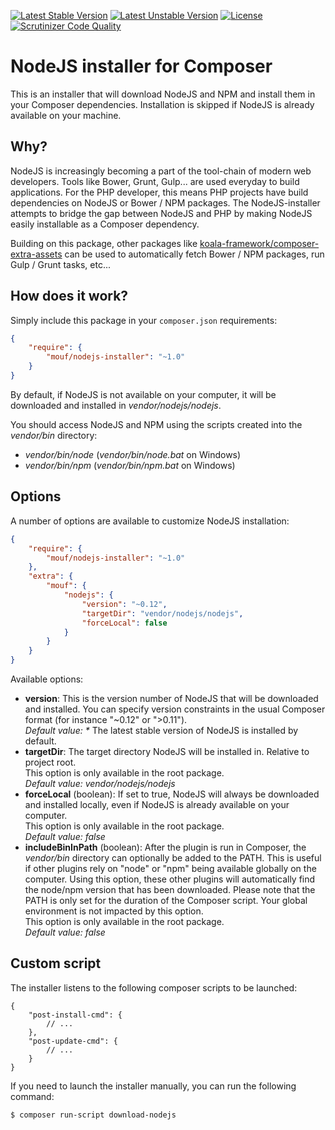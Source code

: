 [![Latest Stable Version](https://poser.pugx.org/mouf/nodejs-installer/v/stable.svg)](https://packagist.org/packages/mouf/nodejs-installer)
[![Latest Unstable Version](https://poser.pugx.org/mouf/nodejs-installer/v/unstable.svg)](https://packagist.org/packages/mouf/nodejs-installer)
[![License](https://poser.pugx.org/mouf/nodejs-installer/license.svg)](https://packagist.org/packages/mouf/nodejs-installer)
[![Scrutinizer Code Quality](https://scrutinizer-ci.com/g/thecodingmachine/nodejs-installer/badges/quality-score.png?b=1.0)](https://scrutinizer-ci.com/g/thecodingmachine/nodejs-installer/?branch=1.0)

NodeJS installer for Composer
=============================

This is an installer that will download NodeJS and NPM and install them in your Composer dependencies.
Installation is skipped if NodeJS is already available on your machine.

Why?
----

NodeJS is increasingly becoming a part of the tool-chain of modern web developers. Tools like Bower, Grunt, Gulp... are
used everyday to build applications. For the PHP developer, this means PHP projects have build dependencies on NodeJS
or Bower / NPM packages. The NodeJS-installer attempts to bridge the gap between NodeJS and PHP by making NodeJS easily 
installable as a Composer dependency.

Building on this package, other packages like [koala-framework/composer-extra-assets](https://github.com/koala-framework/composer-extra-assets)
can be used to automatically fetch Bower / NPM packages, run Gulp / Grunt tasks, etc...

How does it work?
-----------------

Simply include this package in your `composer.json` requirements:

```json
{
    "require": {
        "mouf/nodejs-installer": "~1.0"
    }
}
```

By default, if NodeJS is not available on your computer, it will be downloaded and installed in *vendor/nodejs/nodejs*.

You should access NodeJS and NPM using the scripts created into the *vendor/bin* directory:

- *vendor/bin/node* (*vendor/bin/node.bat* on Windows)
- *vendor/bin/npm* (*vendor/bin/npm.bat* on Windows)

Options
-------

A number of options are available to customize NodeJS installation:


```json
{
    "require": {
        "mouf/nodejs-installer": "~1.0"
    },
    "extra": {
        "mouf": {
            "nodejs": {
                "version": "~0.12",
                "targetDir": "vendor/nodejs/nodejs",
                "forceLocal": false
            }
        }
    }
}
```

Available options:

- **version**: This is the version number of NodeJS that will be downloaded and installed.
  You can specify version constraints in the usual Composer format (for instance "~0.12" or ">0.11").  
  _Default value: *_ The latest stable version of NodeJS is installed by default.
- **targetDir**: The target directory NodeJS will be installed in. Relative to project root.  
  This option is only available in the root package.  
  *Default value: vendor/nodejs/nodejs*
- **forceLocal** (boolean): If set to true, NodeJS will always be downloaded and installed locally, even if NodeJS
  is already available on your computer.  
  This option is only available in the root package.  
  *Default value: false*
- **includeBinInPath** (boolean): After the plugin is run in Composer, the *vendor/bin* directory can optionally be 
  added to the PATH. This is useful if other plugins rely on "node" or "npm" being available globally on the 
  computer. Using this option, these other plugins will automatically find the node/npm version that has been 
  downloaded. Please note that the PATH is only set for the duration of the Composer script. Your global environment
  is not impacted by this option.  
  This option is only available in the root package.  
  *Default value: false*


Custom script
-------------

The installer listens to the following composer scripts to be launched:
```
{
    "post-install-cmd": {
        // ...
    },
    "post-update-cmd": {
        // ...
    }
}
```

If you need to launch the installer manually, you can run the following command:
```
$ composer run-script download-nodejs
```
